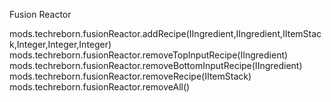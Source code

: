 Fusion Reactor

mods.techreborn.fusionReactor.addRecipe(IIngredient,IIngredient,IItemStack,Integer,Integer,Integer)
mods.techreborn.fusionReactor.removeTopInputRecipe(IIngredient)
mods.techreborn.fusionReactor.removeBottomInputRecipe(IIngredient)
mods.techreborn.fusionReactor.removeRecipe(IItemStack)
mods.techreborn.fusionReactor.removeAll()
